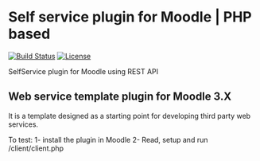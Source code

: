 # Self service plugin for Moodle | PHP based
[![Build Status](https://travis-ci.com/async-rs/async-std.svg?branch=master)](https://travis-ci.com/async-rs/async-std)
[![License](https://img.shields.io/badge/license-MIT%2FApache--2.0-blue.svg)](https://github.com/async-rs/async-std)


SelfService plugin for Moodle using REST API


Web service template plugin for Moodle 3.X
------------------------------------------

It is a template designed as a starting point for developing third party web services.

To test:
1- install the plugin in Moodle
2- Read, setup and run /client/client.php
